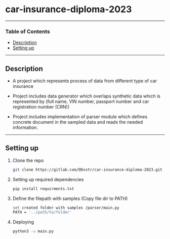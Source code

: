 # car-insurance-diploma-2023

---

### Table of Contents

- [Description](#description)
- [Setting up](#setting-up)
---

## Description

- A project which represents process of data from different type of car insurance

- Project includes data generator which overlaps synthetic data which is represented by (full name, VIN number, passport number and car registration number (CRN))

- Project includes implementation of parser module which defines concrete document in the sampled data and reads the needed information.


---

## Setting up

1. Clone the repo
   ```sh
   git clone https://gitlab.com/DDvstr/car-insurance-diploma-2023.git
   ```
2. Setting up required dependencies
   ```sh
   pip install requirments.txt
   ```
3. Define the filepath with samples (Copy file dir to PATH)
   ```sh
   set created folder with samples /parser/main.py  
   PATH = '../path/to/folder'
   ```
4. Deploying 
   ```sh
   python3 -u main.py
   ```
